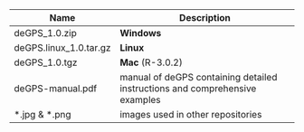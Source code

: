 
| Name  | Description|
| ------------- | ------------- |
| deGPS_1.0.zip  | **Windows**  |
| deGPS.linux_1.0.tar.gz  | **Linux**  |
| deGPS_1.0.tgz | **Mac** (R-3.0.2) |
| deGPS-manual.pdf  | manual of deGPS containing detailed instructions and comprehensive examples  |
| *.jpg & *.png  | images used in other repositories  |
